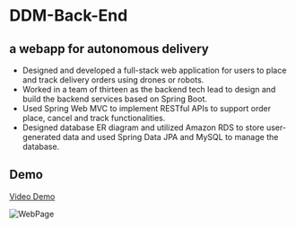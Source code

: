 # DDM-Back-End
## a webapp for autonomous delivery 
                                           
* Designed and developed a full-stack web application for users to place and track delivery orders using drones or robots.
* Worked in a team of thirteen as the backend tech lead to design and build the backend services based on Spring Boot.
* Used Spring Web MVC to implement RESTful APIs to support order place, cancel and track functionalities.
* Designed database ER diagram and utilized Amazon RDS to store user-generated data and used Spring Data JPA and MySQL to manage the database.


## Demo

[Video Demo](https://www.youtube.com/watch?v=Loj_oNaMZD0)

![WebPage](https://github.com/fengliuwan/AutoShipping-BackEnd/blob/master/Autoshipping.gif?raw=true)
